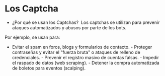 # Los Captcha

- ¿Por qué se usan los Captchas?
​
Los captchas se utilizan para prevenir ataques automatizados y abusos por parte de los bots. 

Por ejemplo, se usan para:
- ​Evitar el spam en foros, blogs y formularios de contacto.
​- Proteger contraseñas y evitar el "fuerza bruta" o ataques de relleno de credenciales.
​- Prevenir el registro masivo de cuentas falsas.
​- Impedir el raspado de datos (web scraping).
​- Detener la compra automatizada de boletos para eventos (scalping).